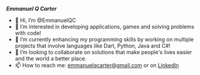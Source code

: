 ***Emmanuel Q Carter***

- 👋 Hi, I’m @EmmanuelQC
- 👀 I’m interested in developing applications, games and solving problems with code!
- 🌱 I’m currently enhancing my programming skills by working on multiple projects that involve languages like Dart, Python, Java and C#!
- 💞️ I’m looking to collaborate on solutions that make people's lives easier and the world a better place.
- 📫 How to reach me: emmanuelqcarter@gmail.com or on [LinkedIn]([url](https://www.linkedin.com/in/emmanuel-carter-70b913183/))

<!---
EmmanuelQC/EmmanuelQC is a ✨ special ✨ repository because its `README.md` (this file) appears on your GitHub profile.
You can click the Preview link to take a look at your changes.
--->
